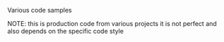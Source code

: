 Various code samples

NOTE: this is production code from various projects
it is not perfect and also depends on the specific code style 